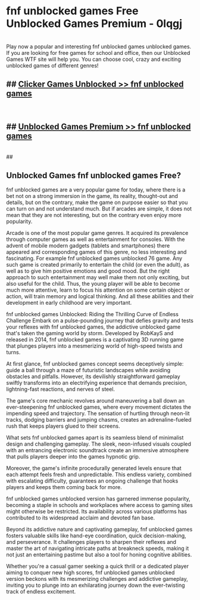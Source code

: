 # fnf unblocked games  Free Unblocked Games Premium - 0lqgj <br>
<br>
Play now a popular and interesting fnf unblocked games unblocked games. If you are looking for free games for school and office, then our Unblocked Games WTF site will help you. You can choose cool, crazy and exciting unblocked games of different genres!


## ##  [Clicker Games Unblocked >> fnf unblocked games](http://freeplayer.one?title=fnf_unblocked_games&ref=UGames)
  <br>

##  ## [Unblocked Games Premium >> fnf unblocked games](http://freeplayer.one?title=fnf_unblocked_games&ref=UGames)
  <br>
  ##



## Unblocked Games fnf unblocked games Free?

fnf unblocked games are a very popular game for today, where there is a bet not on a strong immersion in the game, its reality, thought-out and details, but on the contrary, make the game on purpose easier so that you can turn on and not understand much. But if arcades are simple, it does not mean that they are not interesting, but on the contrary even enjoy more popularity.

Arcade is one of the most popular game genres. It acquired its prevalence through computer games as well as entertainment for consoles. With the advent of mobile modern gadgets (tablets and smartphones) there appeared and corresponding games of this genre, no less interesting and fascinating. For example fnf unblocked games unblocked 76 game. Any such game is created primarily to entertain the child (or even the adult), as well as to give him positive emotions and good mood. But the right approach to such entertainment may well make them not only exciting, but also useful for the child. Thus, the young player will be able to become much more attentive, learn to focus his attention on some certain object or action, will train memory and logical thinking. And all these abilities and their development in early childhood are very important.

fnf unblocked games Unblocked: Riding the Thrilling Curve of Endless Challenge
Embark on a pulse-pounding journey that defies gravity and tests your reflexes with fnf unblocked games, the addictive unblocked game that's taken the gaming world by storm. Developed by RobKayS and released in 2014, fnf unblocked games is a captivating 3D running game that plunges players into a mesmerizing world of high-speed twists and turns.

At first glance, fnf unblocked games concept seems deceptively simple: guide a ball through a maze of futuristic landscapes while avoiding obstacles and pitfalls. However, its devilishly straightforward gameplay swiftly transforms into an electrifying experience that demands precision, lightning-fast reactions, and nerves of steel.

The game's core mechanic revolves around maneuvering a ball down an ever-steepening fnf unblocked games, where every movement dictates the impending speed and trajectory. The sensation of hurtling through neon-lit tracks, dodging barriers and jumping chasms, creates an adrenaline-fueled rush that keeps players glued to their screens.

What sets fnf unblocked games apart is its seamless blend of minimalist design and challenging gameplay. The sleek, neon-infused visuals coupled with an entrancing electronic soundtrack create an immersive atmosphere that pulls players deeper into the games hypnotic grip.

Moreover, the game's infinite procedurally generated levels ensure that each attempt feels fresh and unpredictable. This endless variety, combined with escalating difficulty, guarantees an ongoing challenge that hooks players and keeps them coming back for more.

fnf unblocked games unblocked version has garnered immense popularity, becoming a staple in schools and workplaces where access to gaming sites might otherwise be restricted. Its availability across various platforms has contributed to its widespread acclaim and devoted fan base.

Beyond its addictive nature and captivating gameplay, fnf unblocked games fosters valuable skills like hand-eye coordination, quick decision-making, and perseverance. It challenges players to sharpen their reflexes and master the art of navigating intricate paths at breakneck speeds, making it not just an entertaining pastime but also a tool for honing cognitive abilities.

Whether you're a casual gamer seeking a quick thrill or a dedicated player aiming to conquer new high scores, fnf unblocked games unblocked version beckons with its mesmerizing challenges and addictive gameplay, inviting you to plunge into an exhilarating journey down the ever-twisting track of endless excitement.